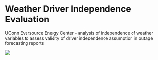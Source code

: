 # Weather Driver Independence Evaluation
UConn Eversource Energy Center - analysis of independence of weather variables to assess validity of driver independence assumption in outage forecasting reports

![](images/Rain_over_water_Unsplash)
